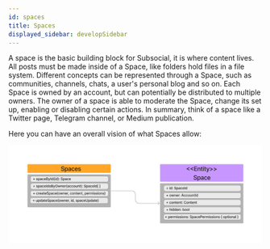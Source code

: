 ```yaml
---
id: spaces
title: Spaces
displayed_sidebar: developSidebar
---
```


A space is the basic building block for Subsocial, it is where content lives. All posts must be made inside of a Space, like folders hold files in a file system. Different concepts can be represented through a Space, such as communities, channels, chats, a user's personal blog and so on.
Each Space is owned by an account, but can potentially be distributed to multiple owners. The owner of a space is able to moderate the Space, change its set up, enabling or disabling certain actions. In summary, ​​think of a space like a Twitter page, Telegram channel, or Medium publication.

Here you can have an overall vision of what Spaces allow:

![Spaces-UML](../../../static/img/uml-diagram/spaces.png)
